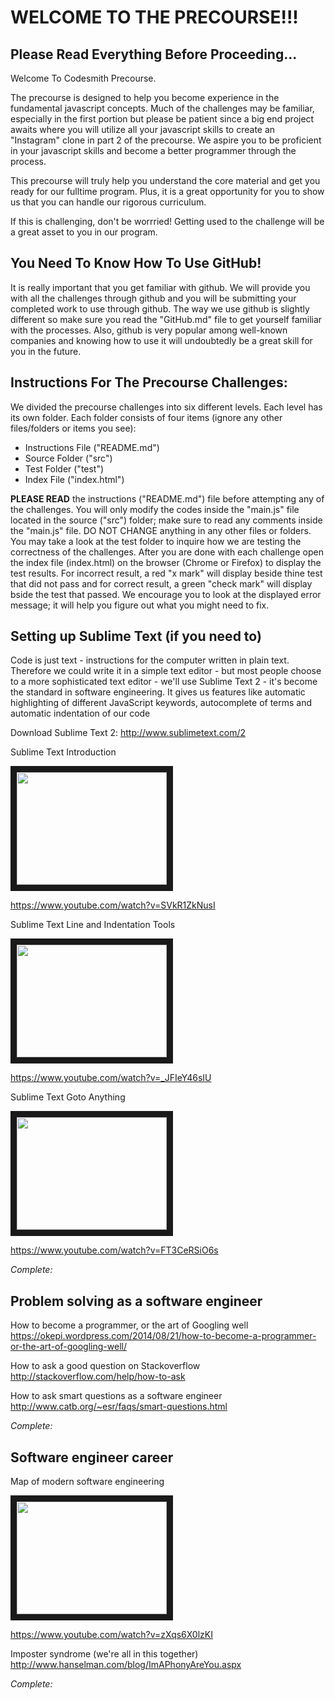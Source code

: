 # WELCOME TO THE PRECOURSE!!! 

## Please Read Everything Before Proceeding...

Welcome To Codesmith Precourse.

The precourse is designed to help you become experience in the fundamental javascript concepts. Much of the challenges may be familiar, especially in the first portion but please be patient since a big end project awaits where you will utilize all your javascript skills to create an "Instagram" clone in part 2 of the precourse. We aspire you to be proficient in your javascript skills and become a better programmer through the process.

This precourse will truly help you understand the core material and get you ready for our fulltime program. Plus, it is a great opportunity for you to show us that you can handle our rigorous curriculum.

If this is challenging, don't be worrried! Getting used to the challenge will be a great asset to you in our program.

## You Need To Know How To Use GitHub!

It is really important that you get familiar with github. We will provide you with all the challenges through github and you will be submitting your completed work to use through github. The way we use github is slightly different so make sure you read the "GitHub.md" file to get yourself familiar with the processes. Also, github is very popular among well-known companies and knowing how to use it will undoubtedly be a great skill for you in the future.

## Instructions For The Precourse Challenges:

We divided the precourse challenges into six different levels. Each level has its own folder. Each folder consists of four items (ignore any other files/folders or items you see):

- Instructions File ("README.md")
- Source Folder ("src")
- Test Folder ("test")
- Index File ("index.html")

**PLEASE READ** the instructions ("README.md") file before attempting any of the challenges. You will only modify the codes inside the "main.js" file located in the source ("src") folder; make sure to read any comments inside the "main.js" file. DO NOT CHANGE anything in any other files or folders. You may take a look at the test folder to inquire how we are testing the correctness of the challenges. After you are done with each challenge open the index file (index.html) on the browser (Chrome or Firefox) to display the test results. For incorrect result, a red "x mark" will display beside thine test that did not pass and for correct result, a green "check mark" will display bside the test that passed. We encourage you to look at the displayed error message; it will help you figure out what you might need to fix.

## Setting up Sublime Text (if you need to)

Code is just text - instructions for the computer written in plain text. Therefore we could write it in a simple text editor - but most people choose to a more sophisticated text editor - we'll use Sublime Text 2 - it's become the standard in software engineering. It gives us features like automatic highlighting of different JavaScript keywords, autocomplete of terms and automatic indentation of our code

Download Sublime Text 2:
<http://www.sublimetext.com/2>

Sublime Text Introduction

<a href="http://www.youtube.com/watch?feature=player_embedded&v=SVkR1ZkNusI
" target="_blank"><img src="http://img.youtube.com/vi/SVkR1ZkNusI/0.jpg"
width="240" height="180" border="10" /></a>

<https://www.youtube.com/watch?v=SVkR1ZkNusI>

Sublime Text Line and Indentation Tools


<a href="http://www.youtube.com/watch?feature=player_embedded&v=_JFIeY46sIU
" target="_blank"><img src="http://img.youtube.com/vi/_JFIeY46sIU/0.jpg"
width="240" height="180" border="10" /></a>

<https://www.youtube.com/watch?v=_JFIeY46sIU>

Sublime Text Goto Anything

<a href="http://www.youtube.com/watch?feature=player_embedded&v=FT3CeRSiO6s
" target="_blank"><img src="http://img.youtube.com/vi/FT3CeRSiO6s/0.jpg"
width="240" height="180" border="10" /></a>

<https://www.youtube.com/watch?v=FT3CeRSiO6s>

*Complete:*

## Problem solving as a software engineer

How to become a programmer, or the art of Googling well
<https://okepi.wordpress.com/2014/08/21/how-to-become-a-programmer-or-the-art-of-googling-well/>

How to ask a good question on Stackoverflow
<http://stackoverflow.com/help/how-to-ask>

How to ask smart questions as a software engineer
<http://www.catb.org/~esr/faqs/smart-questions.html>

*Complete:*

## Software engineer career

Map of modern software engineering

<a href="http://www.youtube.com/watch?feature=player_embedded&v=zXqs6X0lzKI
" target="_blank"><img src="http://img.youtube.com/vi/zXqs6X0lzKI/0.jpg"
width="240" height="180" border="10" /></a>

<https://www.youtube.com/watch?v=zXqs6X0lzKI>

Imposter syndrome (we're all in this together)
<http://www.hanselman.com/blog/ImAPhonyAreYou.aspx>

*Complete:*
